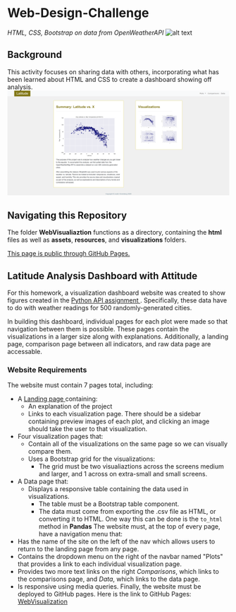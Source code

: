 # Web-Design-Challenge
*HTML, CSS, Bootstrap on data from OpenWeatherAPI*
![alt text](WebVisualizations/resources/images/image.png)
## Background
This activity focuses on sharing data with others, incorporating what has been learned about HTML and CSS to create a dashboard showing off analysis.
![alt text](WebVisualizations/resources/images/homepage.png)

## Navigating this Repository
The folder **WebVisualiaztion** functions as a directory, containing the **html** files as well as **assets**, **resources**, and **visualizations**  folders.

<a href="https://drainganggtb.github.io/Web-Design-Challenge/WebVisualizations/index" target="_blank">This page is public through GitHub Pages.</a>

## Latitude Analysis Dashboard with Attitude
For this homework, a visualization dashboard website was created to show figures created in the <a href="https://github.com/drainganggtb/python-api-challenge" target="_blank">Python API assignment </a>. Specifically, these data have to do with weather readings for 500 randomly-generated cities.

In building this dashboard, individual pages for each plot were made so that navigation between them is possible. These pages contain the visualizations in a larger size along with explanations. Additionally, a landing page, comparison page between all indicators, and raw data page are accessable. 

### Website Requirements
The website must contain 7 pages total, including:
- A <a href="https://drainganggtb.github.io/Web-Design-Challenge/WebVisualizations/index" target="_blank">Landing page </a> containing:
    - An explanation of the project
    - Links to each visualization page. There should be a sidebar containing preview images of each plot, and clicking an image should take the user to that visualization. 
- Four visualization pages that:
    - Contain all of the visualizations on the same page so we can visually compare them. 
    - Uses a Bootstrap grid for the visualizations:
        - The grid must be two visualiaztions across the screens medium and larger, and 1 across on extra-small and small screens.
- A Data page that:
    - Displays a responsive table containing the data used in visualizations.
        - The table must be a Bootstrap table component. 
        - The data must come from exporting the .csv file as HTML, or converting it to HTML. One way this can be done is the ```to_html``` method in **Pandas**
The website must, at the top of every page, have a navigation menu that:
- Has the name of the site on the left of the nav which allows users to return to the landing page from any page. 
- Contains the dropdown menu on the right of the navbar named "Plots" that provides a link to each individual visualization page. 
- Provides two more text links on the right *Comparisons*, which links to the comparisons page, and *Data*, which links to the data page.
- Is responsive using media queries.
Finally, the website must be deployed to GitHub pages.
Here is the link to GitHub Pages: <a href="https://drainganggtb.github.io/Web-Design-Challenge/WebVisualizations/index" target="_blank">WebVisualization</a>

